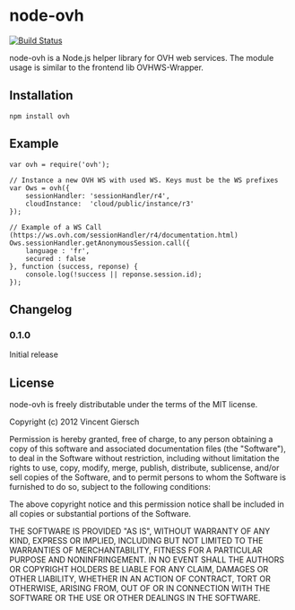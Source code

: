 node-ovh
========

[![Build Status](https://secure.travis-ci.org/gierschv/node-ovh.png)](http://travis-ci.org/gierschv/node-ovh)

node-ovh is a Node.js helper library for OVH web services. The module usage is similar to the frontend lib OVHWS-Wrapper.

Installation
------------

    npm install ovh

Example
--------

    var ovh = require('ovh');

    // Instance a new OVH WS with used WS. Keys must be the WS prefixes
    var Ows = ovh({
        sessionHandler: 'sessionHandler/r4',
        cloudInstance:  'cloud/public/instance/r3'
    });

    // Example of a WS Call (https://ws.ovh.com/sessionHandler/r4/documentation.html)
    Ows.sessionHandler.getAnonymousSession.call({
        language : 'fr',
        secured : false
    }, function (success, reponse) {
        console.log(!success || reponse.session.id);
    });

Changelog
---------

### 0.1.0

Initial release

License
-------

node-ovh is freely distributable under the terms of the MIT license.

Copyright (c) 2012 Vincent Giersch

Permission is hereby granted, free of charge, to any person obtaining a copy of this software and associated documentation
files (the "Software"), to deal in the Software without restriction, including without limitation the rights to use,
copy, modify, merge, publish, distribute, sublicense, and/or sell copies of the Software, and to permit persons to whom the Software is furnished to do so, subject to the following conditions:

The above copyright notice and this permission notice shall be included in all copies or substantial portions of the Software.

THE SOFTWARE IS PROVIDED "AS IS", WITHOUT WARRANTY OF ANY KIND, EXPRESS OR IMPLIED, INCLUDING BUT NOT LIMITED TO THE WARRANTIES OF MERCHANTABILITY, FITNESS FOR A PARTICULAR PURPOSE AND NONINFRINGEMENT. IN NO EVENT SHALL THE AUTHORS OR COPYRIGHT HOLDERS BE LIABLE FOR ANY CLAIM, DAMAGES OR OTHER LIABILITY, WHETHER IN AN ACTION OF CONTRACT, TORT OR OTHERWISE, ARISING FROM, OUT OF OR IN CONNECTION WITH THE SOFTWARE OR THE USE OR OTHER DEALINGS IN THE SOFTWARE.